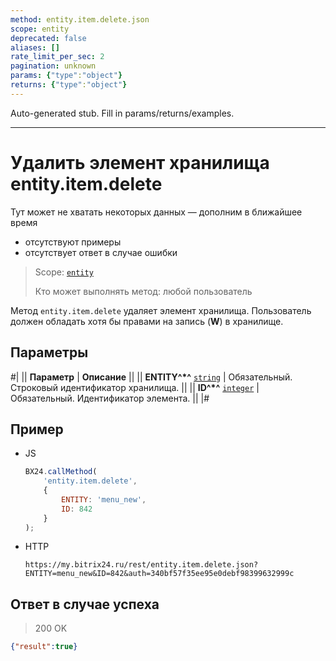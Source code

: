 ```yaml
---
method: entity.item.delete.json
scope: entity
deprecated: false
aliases: []
rate_limit_per_sec: 2
pagination: unknown
params: {"type":"object"}
returns: {"type":"object"}
---
```


Auto-generated stub. Fill in params/returns/examples.

---

# Удалить элемент хранилища entity.item.delete



Тут может не хватать некоторых данных — дополним в ближайшее время







- отсутствуют примеры
- отсутствует ответ в случае ошибки





> Scope: [`entity`](../../scopes/permissions.md)
>
> Кто может выполнять метод: любой пользователь

Метод `entity.item.delete` удаляет элемент хранилища. Пользователь должен обладать хотя бы правами на запись (**W**) в хранилище.

## Параметры

#|
|| **Параметр** | **Описание** ||
|| **ENTITY^*^**
[`string`](../../data-types.md) | Обязательный. Строковый идентификатор хранилища. ||
|| **ID^*^**
[`integer`](../../data-types.md) | Обязательный. Идентификатор элемента. ||
|#



## Пример



- JS

    ```js
    BX24.callMethod(
        'entity.item.delete',
        {
            ENTITY: 'menu_new',
            ID: 842
        }
    );
    ```

- HTTP

    ```http
    https://my.bitrix24.ru/rest/entity.item.delete.json?ENTITY=menu_new&ID=842&auth=340bf57f35ee95e0debf98399632999c
    ```





## Ответ в случае успеха

> 200 OK
```json
{"result":true}
```
